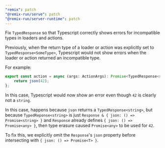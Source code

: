 ```yaml
---
"remix": patch
"@remix-run/serve": patch
"@remix-run/server-runtime": patch
---
```


Fix `TypedResponse` so that Typescript correctly shows errors for incompatible types in loaders and actions.

Previously, when the return type of a loader or action was explicitly set to `TypedResponse<SomeType>`,
Typescript would not show errors when the loader or action returned an incompatible type.

For example:

```ts
export const action = async (args: ActionArgs): Promise<TypedResponse<string>> => {
    return json(42);
};
```

In this case, Typescript would now show an error even though `42` is clearly not a `string`.

In this case, happens because `json` returns a `TypedResponse<string>`,
but because `TypedReponse<string>` is just `Response & { json: () => Promise<string> }`
and `Response` already defines `{ json: () => Promise<any> }`, then type erasure caused `Promise<any>` to be used for `42`.

To fix this, we explicitly omit the `Response`'s `json` property before intersecting with `{ json: () => Promise<T> }`.
